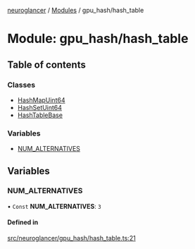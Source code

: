[neuroglancer](../README.md) / [Modules](../modules.md) / gpu\_hash/hash\_table

# Module: gpu\_hash/hash\_table

## Table of contents

### Classes

- [HashMapUint64](../classes/gpu_hash_hash_table.HashMapUint64.md)
- [HashSetUint64](../classes/gpu_hash_hash_table.HashSetUint64.md)
- [HashTableBase](../classes/gpu_hash_hash_table.HashTableBase.md)

### Variables

- [NUM\_ALTERNATIVES](gpu_hash_hash_table.md#num_alternatives)

## Variables

### NUM\_ALTERNATIVES

• `Const` **NUM\_ALTERNATIVES**: ``3``

#### Defined in

[src/neuroglancer/gpu_hash/hash_table.ts:21](https://github.com/ActiveBrainAtlas2/neuroglancer/blob/1beb5d34/src/neuroglancer/gpu_hash/hash_table.ts#L21)
